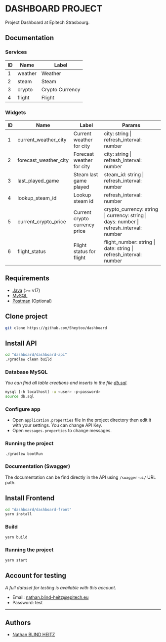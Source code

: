 # DASHBOARD PROJECT


Project Dashboard at Epitech Strasbourg.

## Documentation
### Services
| ID | Name    | Label           |
|----|---------|-----------------|
| 1  | weather | Weather         |
| 2  | steam   | Steam           |
| 3  | crypto  | Crypto Currency |
| 4  | flight  | Flight          |

### Widgets
| ID | Name                  | Label                         | Params                                                                                  |
|----|-----------------------|-------------------------------|-----------------------------------------------------------------------------------------|
| 1  | current_weather_city  | Current weather for city      | city: string \| refresh_interval: number                                                |
| 2  | forecast_weather_city | Forecast weather for city     | city: string \| refresh_interval: number                                                |
| 3  | last_played_game      | Steam last game played        | steam_id: string \| refresh_interval: number                                            |
| 4  | lookup_steam_id       | Lookup steam id               | refresh_interval: number                                                                |
| 5  | current_crypto_price  | Current crypto currency price | crypto_currency: string \| currency: string \| days: number \| refresh_interval: number |
| 6  | flight_status         | Flight status for flight      | flight_number: string \| date: string \| refresh_interval: number                       |

## Requirements

- [Java](https://www.java.com/fr/) (>= v17)
- [MySQL](https://www.mysql.com/)
- [Postman](https://www.postman.com/) (Optional)

## Clone project

```bash
git clone https://github.com/Sheytoo/dashboard
```

## Install API

```bash
cd "dashboard/dashboard-api"
./gradlew clean build
```

### Database MySQL
_You can find all table creations and inserts in the file [db.sql](dashboard-api/db.sql)._

```bash
mysql [-h localhost] -u <user> -p<password>
source db.sql
```

### Configure app

- Open `application.properties` file in the project directory then edit it with your settings. You can change API Key.
- Open `messages.properties` to change messages.


### Running the project

```bash
./gradlew bootRun
```

### Documentation (Swagger)
The documentation can be find directly in the API using `/swagger-ui/` URL path.

## Install Frontend

```bash
cd "dashboard/dashboard-front"
yarn install
```

### Build

```bash
yarn build
```

### Running the project

```bash
yarn start
```

## Account for testing
_A full dataset for testing is available with this account._

- Email: nathan.blind-heitz@epitech.eu
- Password: test

---

## Authors

- [Nathan BLIND HEITZ](https://github.com/Sheytoo)
